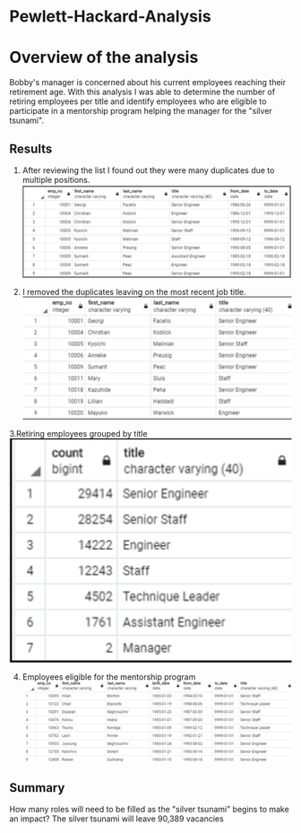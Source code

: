 # Pewlett-Hackard-Analysis

# Overview of the analysis

Bobby's manager is concerned about his current employees reaching their retirement age. With this analysis I was able to determine the number of retiring employees per title and identify employees who are eligible to participate in a mentorship program helping the manager for the "silver tsunami".

## Results

1. After reviewing the list I found out they were many duplicates due to multiple positions.
![This is an image](https://github.com/pipecedillo/Pewlett-Hackard-Analysis/blob/main/duplicates.png)

2. I removed the duplicates leaving on the most recent job title.
![This is an image](https://github.com/pipecedillo/Pewlett-Hackard-Analysis/blob/main/no%20duplicates.png)

3.Retiring employees grouped by title
![This is an image](https://github.com/pipecedillo/Pewlett-Hackard-Analysis/blob/main/REBT.png)

4. Employees eligible for the mentorship program
![This is an image](https://github.com/pipecedillo/Pewlett-Hackard-Analysis/blob/main/Mentorshiprogram.png)

## Summary

How many roles will need to be filled as the "silver tsunami" begins to make an impact?
The silver tsunami will leave 90,389 vacancies
